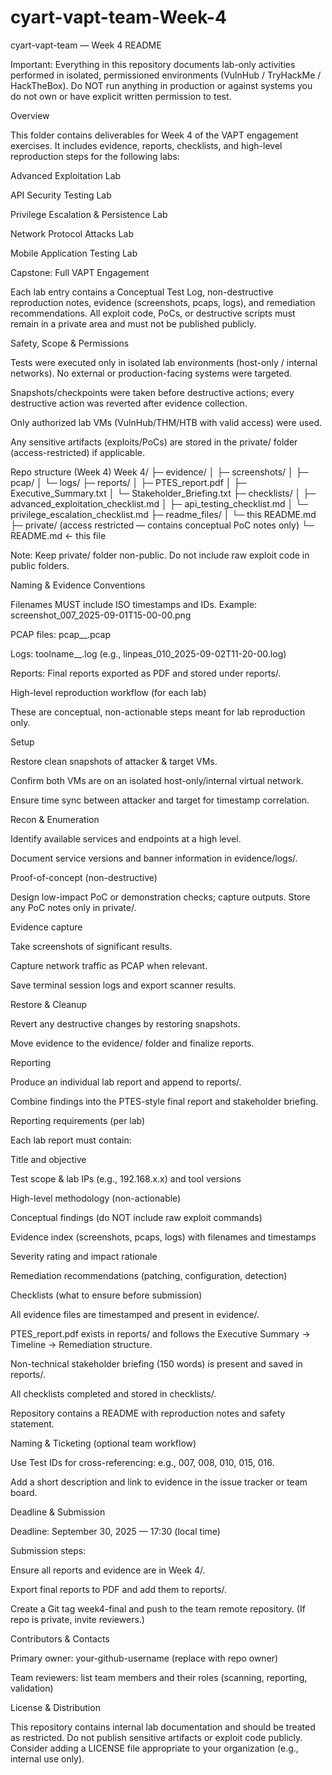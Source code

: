 # cyart-vapt-team-Week-4
cyart-vapt-team — Week 4 README

Important: Everything in this repository documents lab-only activities performed in isolated, permissioned environments (VulnHub / TryHackMe / HackTheBox). Do NOT run anything in production or against systems you do not own or have explicit written permission to test.

Overview

This folder contains deliverables for Week 4 of the VAPT engagement exercises. It includes evidence, reports, checklists, and high-level reproduction steps for the following labs:

Advanced Exploitation Lab

API Security Testing Lab

Privilege Escalation & Persistence Lab

Network Protocol Attacks Lab

Mobile Application Testing Lab

Capstone: Full VAPT Engagement

Each lab entry contains a Conceptual Test Log, non-destructive reproduction notes, evidence (screenshots, pcaps, logs), and remediation recommendations. All exploit code, PoCs, or destructive scripts must remain in a private area and must not be published publicly.

Safety, Scope & Permissions

Tests were executed only in isolated lab environments (host-only / internal networks). No external or production-facing systems were targeted.

Snapshots/checkpoints were taken before destructive actions; every destructive action was reverted after evidence collection.

Only authorized lab VMs (VulnHub/THM/HTB with valid access) were used.

Any sensitive artifacts (exploits/PoCs) are stored in the private/ folder (access-restricted) if applicable.

Repo structure (Week 4)
Week 4/
  ├─ evidence/
  │    ├─ screenshots/
  │    ├─ pcap/
  │    └─ logs/
  ├─ reports/
  │    ├─ PTES_report.pdf
  │    ├─ Executive_Summary.txt
  │    └─ Stakeholder_Briefing.txt
  ├─ checklists/
  │    ├─ advanced_exploitation_checklist.md
  │    ├─ api_testing_checklist.md
  │    └─ privilege_escalation_checklist.md
  ├─ readme_files/
  │    └─ this README.md
  ├─ private/  (access restricted — contains conceptual PoC notes only)
  └─ README.md  <- this file


Note: Keep private/ folder non-public. Do not include raw exploit code in public folders.

Naming & Evidence Conventions

Filenames MUST include ISO timestamps and IDs. Example: screenshot_007_2025-09-01T15-00-00.png

PCAP files: pcap_<testID>_<timestamp>.pcap

Logs: toolname_<testID>_<timestamp>.log (e.g., linpeas_010_2025-09-02T11-20-00.log)

Reports: Final reports exported as PDF and stored under reports/.

High-level reproduction workflow (for each lab)

These are conceptual, non-actionable steps meant for lab reproduction only.

Setup

Restore clean snapshots of attacker & target VMs.

Confirm both VMs are on an isolated host-only/internal virtual network.

Ensure time sync between attacker and target for timestamp correlation.

Recon & Enumeration

Identify available services and endpoints at a high level.

Document service versions and banner information in evidence/logs/.

Proof-of-concept (non-destructive)

Design low-impact PoC or demonstration checks; capture outputs. Store any PoC notes only in private/.

Evidence capture

Take screenshots of significant results.

Capture network traffic as PCAP when relevant.

Save terminal session logs and export scanner results.

Restore & Cleanup

Revert any destructive changes by restoring snapshots.

Move evidence to the evidence/ folder and finalize reports.

Reporting

Produce an individual lab report and append to reports/.

Combine findings into the PTES-style final report and stakeholder briefing.

Reporting requirements (per lab)

Each lab report must contain:

Title and objective

Test scope & lab IPs (e.g., 192.168.x.x) and tool versions

High-level methodology (non-actionable)

Conceptual findings (do NOT include raw exploit commands)

Evidence index (screenshots, pcaps, logs) with filenames and timestamps

Severity rating and impact rationale

Remediation recommendations (patching, configuration, detection)

Checklists (what to ensure before submission)

 All evidence files are timestamped and present in evidence/.

 PTES_report.pdf exists in reports/ and follows the Executive Summary → Timeline → Remediation structure.

 Non-technical stakeholder briefing (150 words) is present and saved in reports/.

 All checklists completed and stored in checklists/.

 Repository contains a README with reproduction notes and safety statement.

Naming & Ticketing (optional team workflow)

Use Test IDs for cross-referencing: e.g., 007, 008, 010, 015, 016.

Add a short description and link to evidence in the issue tracker or team board.

Deadline & Submission

Deadline: September 30, 2025 — 17:30 (local time)

Submission steps:

Ensure all reports and evidence are in Week 4/.

Export final reports to PDF and add them to reports/.

Create a Git tag week4-final and push to the team remote repository. (If repo is private, invite reviewers.)

Contributors & Contacts

Primary owner: your-github-username (replace with repo owner)

Team reviewers: list team members and their roles (scanning, reporting, validation)

License & Distribution

This repository contains internal lab documentation and should be treated as restricted. Do not publish sensitive artifacts or exploit code publicly. Consider adding a LICENSE file appropriate to your organization (e.g., internal use only).
